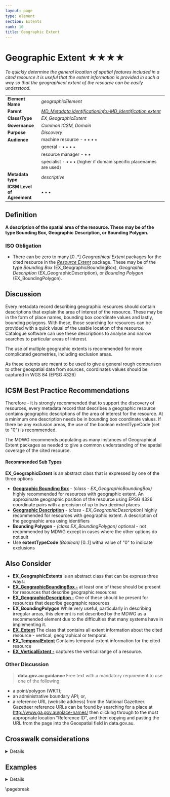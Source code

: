 ```yaml
---
layout: page
type: element
section: Extents
rank: 10
title: Geographic Extent
---
```

# Geographic Extent ★★★★

*To quickly determine the general location of spatial features included in a cited resource it is useful that the extent information is provided in such a way so that the geographical extent of the resource can be easily understood.*

| | |
| --- | --- |
| **Element Name** | *geographicElement* |
| **Parent** | *[MD_Metadata.identificationInfo>MD_Identification.extent](./ResourceExtent)* |
| **Class/Type** | *EX_GeographicExtent* |
| **Governance** | *Common ICSM, Domain* |
| **Purpose** | *Discovery* |
| **Audience** | machine resource - ⭑ ⭑ ⭑ ⭑ |
| | general - ⭑ ⭑ ⭑ ⭑ |
| | resource manager - ⭑ ⭑ |
| | specialist - ⭑ ⭑ ⭑ (higher if domain specific placenames are used) |
| **Metadata type** | *descriptive* |
| **ICSM Level of Agreement** | ⭑ ⭑ ⭑ |

## Definition
**A description of the spatial area of the resource. These may be of the type Bounding Box, Geographic Description, or Bounding Polygon.**

### ISO Obligation

- There can be zero to many [0..\*] *Geographical Extent* packages for the cited resource in the *[Resource Extent](./ResourceExtent)* package. These may be of the type *Bounding Box* (EX_GeographicBoundingBox), *Geographic Description* (EX_GeographicDescription), or *Bounding Polygon* (EX_BoundingPolygon).

## Discussion

Every metadata record describing geographic resources should contain descriptions that explain the area of interest of the resource. These may be in the form of place names, bounding box coordinate values and lastly, bounding polygons. With these, those searching for resources can be provided with a quick visual of the usable location of the resource. Catalogue software can use these descriptions to analyse and narrow searches to particular areas of interest. 

The use of multiple geographic extents is recommended for more complicated geometries, including exclusion areas.

As these extents are meant to be used to give a general rough comparison to other geospatial data from sources, coordinates values should be captured in WGS 84 (EPSG 4326)

## ICSM Best Practice Recommendations

Therefore - it is strongly recommended that to support the discovery of resources, every metadata record that describes a geographic resource contains geographic descriptions of the area of interest for the resource. At a minimum one description needs be in bounding box coordinate values. If there be any exclusion areas, the use of the boolean extentTypeCode (set to "0") is recommended.

The MDWG recommends populating as many instances of Geographical Extent packages as needed to give a common understanding of the spatial coverage of the cited resource.

#### Recommended Sub Types

**EX_GeographicExtent** is an abstract class that is expressed by one of the three options

- **[Geographic Bounding Box](./ExtentBoundingBox)** - *(class - EX_GeographicBoundingBox)* highly recommended for resources with geographic extent. An approximate geographic position of the resource using EPSG 4326 coordinate pairs with a precision of up to two decimal places
- **[Geographic Description](./ExtentGeographicDescription)** - *(class - EX_GeographicDescription)* highly recommended for resources with geographic extent. A description of the geographic area using identifiers 
- **Bounding Polygon** - *(class EX_BoundingPolygon)* optional - not recommended by MDWG except in cases where the other options do not suit 
- Use **extentTypeCode** *(Boolean)* [0..1] witha value of "0" to indicate exclusions

## Also Consider

- **EX_GeographicExtents** is an abstract class that can be express three ways:
 - **[EX_GeographicBoundingBox -](./ExtentBoundingBox)** at least one of these should be present for resources that describe geographic resources
 - **[EX_GeographicDescription -](./ExtentGeographicDescription)** One of these should be present for resources that describe geographic resources
 - **EX_BoundingPolygon** While very useful, particularly in describing irregular areas, this element is not described by the MDWG as a recommended element due to the difficulties that many systems have in implementing it.
- **[EX_Extent](./ResourceExtent)** The class that contains all extent information about the cited resource - vertical, geographical or temporal.
- **[EX_TemporalExtent](./TemporalExtents)** Contains temporal extent information for the cited resource
- **[EX_VerticalExtent -](./VerticalExtent)** captures the vertical range of a resource.

### Other Discussion

> **data.gov.au guidance**
Free text with a mandatory requirement to use one of the following:

- a point/polygon (WKT);
- an administrative boundary API; or,
- a reference URL (website address) from the National Gazetteer. Gazetteer reference URLs can be found by searching for a place at http://www.ga.gov.au/place-names/ then clicking through to the most appropriate location "Reference ID", and then copying and pasting the URL from the page into the Geospatial field in data.gov.au. 

## Crosswalk considerations

<details>

### Dublin core / CKAN / data.gov.au 

Maps to `jurisdiction` or `geospatial coverage`

### DCAT

Maps to `dct.spatial`

### RIF-CS

Maps to `Coverage/Spatial`

</details>

## Examples

<details>

\pagebreak

### UML diagrams
Recommended elements highlighted in yellow

![geographicExtent](../images/GeographicExtentUML.png)

</details>

\pagebreak

